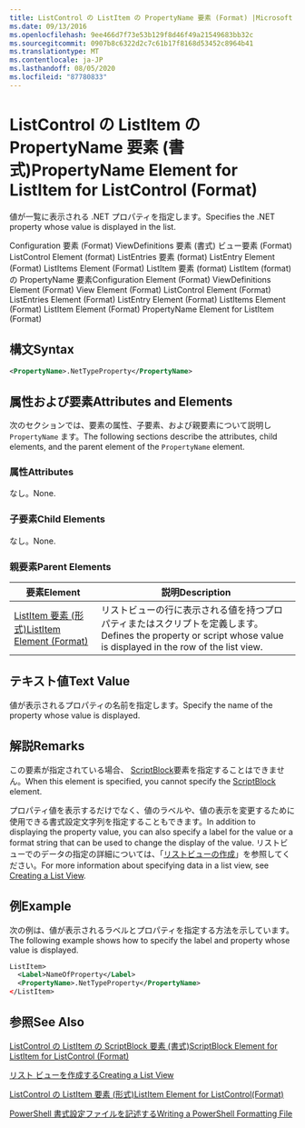 ```yaml
---
title: ListControl の ListItem の PropertyName 要素 (Format) |Microsoft Docs
ms.date: 09/13/2016
ms.openlocfilehash: 9ee466d7f73e53b129f8d46f49a21549683bb32c
ms.sourcegitcommit: 0907b8c6322d2c7c61b17f8168d53452c8964b41
ms.translationtype: MT
ms.contentlocale: ja-JP
ms.lasthandoff: 08/05/2020
ms.locfileid: "87780833"
---
```

# <a name="propertyname-element-for-listitem-for-listcontrol-format"></a><span data-ttu-id="1025c-102">ListControl の ListItem の PropertyName 要素 (書式)</span><span class="sxs-lookup"><span data-stu-id="1025c-102">PropertyName Element for ListItem for ListControl (Format)</span></span>

<span data-ttu-id="1025c-103">値が一覧に表示される .NET プロパティを指定します。</span><span class="sxs-lookup"><span data-stu-id="1025c-103">Specifies the .NET property whose value is displayed in the list.</span></span>

<span data-ttu-id="1025c-104">Configuration 要素 (Format) ViewDefinitions 要素 (書式) ビュー要素 (Format) ListControl Element (format) ListEntries 要素 (format) ListEntry Element (Format) ListItems Element (Format) ListItem 要素 (format) ListItem (format) の PropertyName 要素</span><span class="sxs-lookup"><span data-stu-id="1025c-104">Configuration Element (Format) ViewDefinitions Element (Format) View Element (Format) ListControl Element (Format) ListEntries Element (Format) ListEntry Element (Format) ListItems Element (Format) ListItem Element (Format) PropertyName Element for ListItem (Format)</span></span>

## <a name="syntax"></a><span data-ttu-id="1025c-105">構文</span><span class="sxs-lookup"><span data-stu-id="1025c-105">Syntax</span></span>

```xml
<PropertyName>.NetTypeProperty</PropertyName>
```

## <a name="attributes-and-elements"></a><span data-ttu-id="1025c-106">属性および要素</span><span class="sxs-lookup"><span data-stu-id="1025c-106">Attributes and Elements</span></span>

<span data-ttu-id="1025c-107">次のセクションでは、要素の属性、子要素、および親要素について説明し `PropertyName` ます。</span><span class="sxs-lookup"><span data-stu-id="1025c-107">The following sections describe the attributes, child elements, and the parent element of the `PropertyName` element.</span></span>

### <a name="attributes"></a><span data-ttu-id="1025c-108">属性</span><span class="sxs-lookup"><span data-stu-id="1025c-108">Attributes</span></span>

<span data-ttu-id="1025c-109">なし。</span><span class="sxs-lookup"><span data-stu-id="1025c-109">None.</span></span>

### <a name="child-elements"></a><span data-ttu-id="1025c-110">子要素</span><span class="sxs-lookup"><span data-stu-id="1025c-110">Child Elements</span></span>

<span data-ttu-id="1025c-111">なし。</span><span class="sxs-lookup"><span data-stu-id="1025c-111">None.</span></span>

### <a name="parent-elements"></a><span data-ttu-id="1025c-112">親要素</span><span class="sxs-lookup"><span data-stu-id="1025c-112">Parent Elements</span></span>

|<span data-ttu-id="1025c-113">要素</span><span class="sxs-lookup"><span data-stu-id="1025c-113">Element</span></span>|<span data-ttu-id="1025c-114">説明</span><span class="sxs-lookup"><span data-stu-id="1025c-114">Description</span></span>|
|-------------|-----------------|
|[<span data-ttu-id="1025c-115">ListItem 要素 (形式)</span><span class="sxs-lookup"><span data-stu-id="1025c-115">ListItem Element (Format)</span></span>](./listitem-element-for-listitems-for-listcontrol-format.md)|<span data-ttu-id="1025c-116">リストビューの行に表示される値を持つプロパティまたはスクリプトを定義します。</span><span class="sxs-lookup"><span data-stu-id="1025c-116">Defines the property or script whose value is displayed in the row of the list view.</span></span>|

## <a name="text-value"></a><span data-ttu-id="1025c-117">テキスト値</span><span class="sxs-lookup"><span data-stu-id="1025c-117">Text Value</span></span>

<span data-ttu-id="1025c-118">値が表示されるプロパティの名前を指定します。</span><span class="sxs-lookup"><span data-stu-id="1025c-118">Specify the name of the property whose value is displayed.</span></span>

## <a name="remarks"></a><span data-ttu-id="1025c-119">解説</span><span class="sxs-lookup"><span data-stu-id="1025c-119">Remarks</span></span>

<span data-ttu-id="1025c-120">この要素が指定されている場合、 [ScriptBlock](./scriptblock-element-for-listitem-for-listcontrol-format.md)要素を指定することはできません。</span><span class="sxs-lookup"><span data-stu-id="1025c-120">When this element is specified, you cannot specify the [ScriptBlock](./scriptblock-element-for-listitem-for-listcontrol-format.md) element.</span></span>

<span data-ttu-id="1025c-121">プロパティ値を表示するだけでなく、値のラベルや、値の表示を変更するために使用できる書式設定文字列を指定することもできます。</span><span class="sxs-lookup"><span data-stu-id="1025c-121">In addition to displaying the property value, you can also specify a label for the value or a format string that can be used to change the display of the value.</span></span> <span data-ttu-id="1025c-122">リストビューでのデータの指定の詳細については、「[リストビューの作成](./creating-a-list-view.md)」を参照してください。</span><span class="sxs-lookup"><span data-stu-id="1025c-122">For more information about specifying data in a list view, see [Creating a List View](./creating-a-list-view.md).</span></span>

## <a name="example"></a><span data-ttu-id="1025c-123">例</span><span class="sxs-lookup"><span data-stu-id="1025c-123">Example</span></span>

<span data-ttu-id="1025c-124">次の例は、値が表示されるラベルとプロパティを指定する方法を示しています。</span><span class="sxs-lookup"><span data-stu-id="1025c-124">The following example shows how to specify the label and property whose value is displayed.</span></span>

```xml
ListItem>
  <Label>NameOfProperty</Label>
  <PropertyName>.NetTypeProperty</PropertyName>
</ListItem>

```

## <a name="see-also"></a><span data-ttu-id="1025c-125">参照</span><span class="sxs-lookup"><span data-stu-id="1025c-125">See Also</span></span>

[<span data-ttu-id="1025c-126">ListControl の ListItem の ScriptBlock 要素 (書式)</span><span class="sxs-lookup"><span data-stu-id="1025c-126">ScriptBlock Element for ListItem for ListControl (Format)</span></span>](./scriptblock-element-for-listitem-for-listcontrol-format.md)

[<span data-ttu-id="1025c-127">リスト ビューを作成する</span><span class="sxs-lookup"><span data-stu-id="1025c-127">Creating a List View</span></span>](./creating-a-list-view.md)

[<span data-ttu-id="1025c-128">ListControl の ListItem 要素 (形式)</span><span class="sxs-lookup"><span data-stu-id="1025c-128">ListItem Element for ListControl(Format)</span></span>](./listitem-element-for-listitems-for-listcontrol-format.md)

[<span data-ttu-id="1025c-129">PowerShell 書式設定ファイルを記述する</span><span class="sxs-lookup"><span data-stu-id="1025c-129">Writing a PowerShell Formatting File</span></span>](./writing-a-powershell-formatting-file.md)
